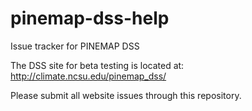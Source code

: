 # pinemap-dss-help
Issue tracker for PINEMAP DSS

The DSS site for beta testing is located at:
http://climate.ncsu.edu/pinemap_dss/

Please submit all website issues through this repository.
